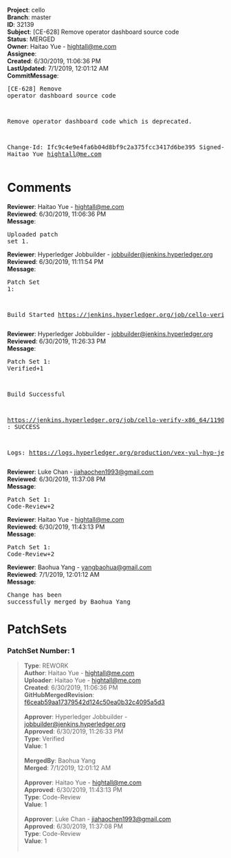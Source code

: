 <strong>Project</strong>: cello<br><strong>Branch</strong>: master<br><strong>ID</strong>: 32139<br><strong>Subject</strong>: [CE-628] Remove operator dashboard source code<br><strong>Status</strong>: MERGED<br><strong>Owner</strong>: Haitao Yue - hightall@me.com<br><strong>Assignee</strong>:<br><strong>Created</strong>: 6/30/2019, 11:06:36 PM<br><strong>LastUpdated</strong>: 7/1/2019, 12:01:12 AM<br><strong>CommitMessage</strong>:<br><pre>[CE-628] Remove operator dashboard source code

Remove operator dashboard code which is deprecated.

Change-Id: Ifc9c4e9e4fa6b04d8bf9c2a375fcc3417d6be395
Signed-off-by: Haitao Yue <hightall@me.com>
</pre><h1>Comments</h1><strong>Reviewer</strong>: Haitao Yue - hightall@me.com<br><strong>Reviewed</strong>: 6/30/2019, 11:06:36 PM<br><strong>Message</strong>: <pre>Uploaded patch set 1.</pre><strong>Reviewer</strong>: Hyperledger Jobbuilder - jobbuilder@jenkins.hyperledger.org<br><strong>Reviewed</strong>: 6/30/2019, 11:11:54 PM<br><strong>Message</strong>: <pre>Patch Set 1:

Build Started https://jenkins.hyperledger.org/job/cello-verify-x86_64/1190/</pre><strong>Reviewer</strong>: Hyperledger Jobbuilder - jobbuilder@jenkins.hyperledger.org<br><strong>Reviewed</strong>: 6/30/2019, 11:26:33 PM<br><strong>Message</strong>: <pre>Patch Set 1: Verified+1

Build Successful 

https://jenkins.hyperledger.org/job/cello-verify-x86_64/1190/ : SUCCESS

Logs: https://logs.hyperledger.org/production/vex-yul-hyp-jenkins-3/cello-verify-x86_64/1190</pre><strong>Reviewer</strong>: Luke Chan - jiahaochen1993@gmail.com<br><strong>Reviewed</strong>: 6/30/2019, 11:37:08 PM<br><strong>Message</strong>: <pre>Patch Set 1: Code-Review+2</pre><strong>Reviewer</strong>: Haitao Yue - hightall@me.com<br><strong>Reviewed</strong>: 6/30/2019, 11:43:13 PM<br><strong>Message</strong>: <pre>Patch Set 1: Code-Review+2</pre><strong>Reviewer</strong>: Baohua Yang - yangbaohua@gmail.com<br><strong>Reviewed</strong>: 7/1/2019, 12:01:12 AM<br><strong>Message</strong>: <pre>Change has been successfully merged by Baohua Yang</pre><h1>PatchSets</h1><h3>PatchSet Number: 1</h3><blockquote><strong>Type</strong>: REWORK<br><strong>Author</strong>: Haitao Yue - hightall@me.com<br><strong>Uploader</strong>: Haitao Yue - hightall@me.com<br><strong>Created</strong>: 6/30/2019, 11:06:36 PM<br><strong>GitHubMergedRevision</strong>: [f6ceab59aa17379542d124c50ea0b32c4095a5d3](https://github.com/hyperledger/cello/commit/f6ceab59aa17379542d124c50ea0b32c4095a5d3)<br><br><strong>Approver</strong>: Hyperledger Jobbuilder - jobbuilder@jenkins.hyperledger.org<br><strong>Approved</strong>: 6/30/2019, 11:26:33 PM<br><strong>Type</strong>: Verified<br><strong>Value</strong>: 1<br><br><strong>MergedBy</strong>: Baohua Yang<br><strong>Merged</strong>: 7/1/2019, 12:01:12 AM<br><br><strong>Approver</strong>: Haitao Yue - hightall@me.com<br><strong>Approved</strong>: 6/30/2019, 11:43:13 PM<br><strong>Type</strong>: Code-Review<br><strong>Value</strong>: 1<br><br><strong>Approver</strong>: Luke Chan - jiahaochen1993@gmail.com<br><strong>Approved</strong>: 6/30/2019, 11:37:08 PM<br><strong>Type</strong>: Code-Review<br><strong>Value</strong>: 1<br><br></blockquote>